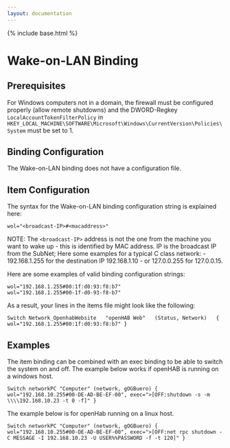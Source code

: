 ```yaml
---
layout: documentation
---
```


{% include base.html %}

# Wake-on-LAN Binding

## Prerequisites

For Windows computers not in a domain, the firewall must be configured properly (allow remote shutdowns) and the DWORD-Regkey `LocalAccountTokenFilterPolicy` in `HKEY_LOCAL_MACHINE\SOFTWARE\Microsoft\Windows\CurrentVersion\Policies\System` must be set to 1.

## Binding Configuration

The Wake-on-LAN binding does not have a configuration file.

## Item Configuration

The syntax for the Wake-on-LAN binding configuration string is explained here:

```
wol="<broadcast-IP>#<macaddress>"
```

NOTE: The `<broadcast-IP>` address is not the one from the machine you want to wake up - this is identified by MAC address. IP is the broadcast IP from the SubNet; Here some examples for a typical C class network: - 192.168.1.255 for the destination IP 192.168.1.10 - or 127.0.0.255 for 127.0.0.15. 

Here are some examples of valid binding configuration strings:

```
wol="192.168.1.255#00:1f:d0:93:f8:b7"
wol="192.168.1.255#00-1f-d0-93-f8-b7"
```

As a result, your lines in the items file might look like the following:

```
Switch Network_OpenhabWebsite   "openHAB Web"   (Status, Network)   { wol="192.168.1.255#00:1f:d0:93:f8:b7" }
```

## Examples

The item binding can be combined with an exec binding to be able to switch the system on and off. The example below works if openHAB is running on a windows host.

```
Switch networkPC "Computer" (network, gOGBuero) { wol="192.168.10.255#00-DE-AD-BE-EF-00", exec=">[OFF:shutdown -s -m \\\\192.168.10.23 -t 0 -f]" }
```

The example below is for openHab running on a linux host.

```
Switch networkPC "Computer" (network, gOGBuero) { wol="192.168.10.255#00-DE-AD-BE-EF-00", exec=">[OFF:net rpc shutdown -C MESSAGE -I 192.168.10.23 -U USER%%PASSWORD -f -t 120]" }
```

